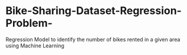 # Bike-Sharing-Dataset-Regression-Problem-
 Regression Model to identify the number of bikes rented in a given area using Machine Learning
